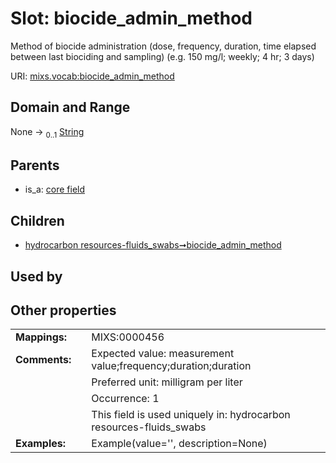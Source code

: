 
# Slot: biocide_admin_method


Method of biocide administration (dose, frequency, duration, time elapsed between last biociding and sampling) (e.g. 150 mg/l; weekly; 4 hr; 3 days)

URI: [mixs.vocab:biocide_admin_method](https://w3id.org/mixs/vocab/biocide_admin_method)


## Domain and Range

None &#8594;  <sub>0..1</sub> [String](types/String.md)

## Parents

 *  is_a: [core field](core_field.md)

## Children

 *  [hydrocarbon resources-fluids_swabs➞biocide_admin_method](hydrocarbon_resources_fluids_swabs_biocide_admin_method.md)

## Used by


## Other properties

|  |  |  |
| --- | --- | --- |
| **Mappings:** | | MIXS:0000456 |
| **Comments:** | | Expected value: measurement value;frequency;duration;duration |
|  | | Preferred unit: milligram per liter |
|  | | Occurrence: 1 |
|  | | This field is used uniquely in: hydrocarbon resources-fluids_swabs |
| **Examples:** | | Example(value='', description=None) |

